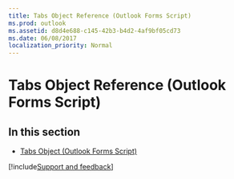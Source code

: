 ```yaml
---
title: Tabs Object Reference (Outlook Forms Script)
ms.prod: outlook
ms.assetid: d8d4e688-c145-42b3-b4d2-4af9bf05cd73
ms.date: 06/08/2017
localization_priority: Normal
---
```



# Tabs Object Reference (Outlook Forms Script)

## In this section


-  [Tabs Object (Outlook Forms Script)](Outlook.tabs.md)
    


[!include[Support and feedback](~/includes/feedback-boilerplate.md)]
